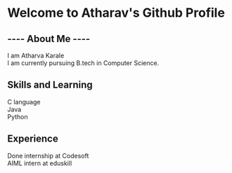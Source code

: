 <h1>Welcome to Atharav's Github Profile </h1>
<h2>---- About Me ----</h2>
I am Atharva Karale<br>
I am currently pursuing B.tech in Computer Science.
<br>
<h2>Skills and Learning</h2>
C language<br>
Java <br>
Python
<h2>Experience</h2>
Done internship at Codesoft <br>
AIML intern at eduskill 

